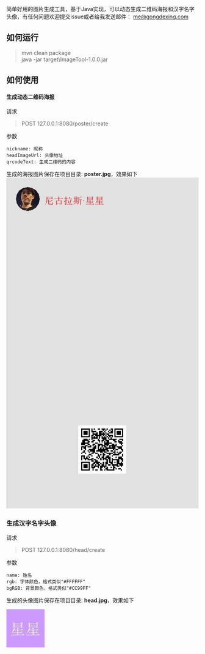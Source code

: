 简单好用的图片生成工具，基于Java实现，可以动态生成二维码海报和汉字名字头像，有任何问题欢迎提交issue或者给我发送邮件： me@gongdexing.com

## 如何运行
> mvn clean package <br>
java -jar target\ImageTool-1.0.0.jar


## 如何使用

#### 生成动态二维码海报
请求
> POST  127.0.0.1:8080/poster/create

参数

    nickname: 昵称
    headImageUrl: 头像地址
    qrcodeText: 生成二维码的内容

生成的海报图片保存在项目目录: **poster.jpg**，效果如下
![海报](poster.jpg)

### 生成汉字名字头像
请求
> POST  127.0.0.1:8080/head/create

参数

    name: 姓名
    rgb: 字体颜色，格式类似"#FFFFFF"
    bgRGB: 背景颜色，格式类似"#CC99FF"

生成的头像图片保存在项目目录: **head.jpg**，效果如下

![头像](head.jpg)